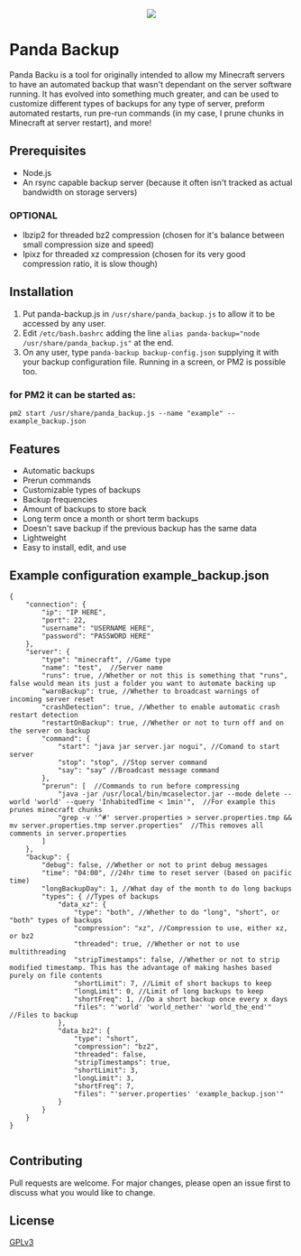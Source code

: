 <p align="center">
  <img src="https://sebastiancodes.online/github/pandabackup.png">
</p>

# Panda Backup

Panda Backu is a tool for originally intended to allow my Minecraft servers to have an automated backup that wasn't dependant on the server software running. It has evolved into something much greater, and can be used to customize different types of backups for any type of server, preform automated restarts, run pre-run commands (in my case, I prune chunks in Minecraft at server restart), and more!

## Prerequisites

- Node.js
- An rsync capable backup server (because it often isn't tracked as actual bandwidth on storage servers)
### OPTIONAL
- lbzip2 for threaded bz2 compression (chosen for it's balance between small compression size and speed)
- Ipixz for threaded xz compression (chosen for its very good compression ratio, it is slow though)

## Installation

1. Put panda-backup.js in `/usr/share/panda_backup.js` to allow it to be accessed by any user.
2. Edit `/etc/bash.bashrc` adding the line `alias panda-backup="node /usr/share/panda_backup.js"` at the end.
3. On any user, type `panda-backup backup-config.json` supplying it with your backup configuration file. Running in a screen, or PM2 is possible too. 

### for PM2 it can be started as:
`pm2 start /usr/share/panda_backup.js --name "example" -- example_backup.json`

## Features

- Automatic backups
- Prerun commands
- Customizable types of backups
- Backup frequencies
- Amount of backups to store back
- Long term once a month or short term backups
- Doesn't save backup if the previous backup has the same data
- Lightweight
- Easy to install, edit, and use

## Example configuration example_backup.json
```
{
	"connection": {
		"ip": "IP HERE",
		"port": 22,
		"username": "USERNAME HERE",
		"password": "PASSWORD HERE"
	},
	"server": {
		"type": "minecraft", //Game type
		"name": "test",  //Server name
		"runs": true, //Whether or not this is something that "runs", false would mean its just a folder you want to automate backing up
		"warnBackup": true, //Whether to broadcast warnings of incoming server reset
		"crashDetection": true, //Whether to enable automatic crash restart detection
		"restartOnBackup": true, //Whether or not to turn off and on the server on backup 
		"command": {
			"start": "java jar server.jar nogui", //Comand to start server
			"stop": "stop", //Stop server command
			"say": "say" //Broadcast message command
		},
		"prerun": [  //Commands to run before compressing 
			"java -jar /usr/local/bin/mcaselector.jar --mode delete --world 'world' --query 'InhabitedTime < 1min'",  //For example this prunes minecraft chunks
			"grep -v '^#' server.properties > server.properties.tmp && mv server.properties.tmp server.properties"  //This removes all comments in server.properties
		]
	},
	"backup": {
		"debug": false, //Whether or not to print debug messages
		"time": "04:00", //24hr time to reset server (based on pacific time)
		"longBackupDay": 1, //What day of the month to do long backups
		"types": { //Types of backups
			"data_xz": {
				"type": "both", //Whether to do "long", "short", or "both" types of backups 
				"compression": "xz", //Compression to use, either xz, or bz2
				"threaded": true, //Whether or not to use multithreading
				"stripTimestamps": false, //Whether or not to strip modified timestamp. This has the advantage of making hashes based purely on file contents
				"shortLimit": 7, //Limit of short backups to keep
				"longLimit": 0, //Limit of long backups to keep
				"shortFreq": 1, //Do a short backup once every x days 
				"files": "'world' 'world_nether' 'world_the_end'" //Files to backup 
			},
			"data_bz2": {
				"type": "short",
				"compression": "bz2",
				"threaded": false,
				"stripTimestamps": true,
				"shortLimit": 3,
				"longLimit": 3,
				"shortFreq": 7,
				"files": "'server.properties' 'example_backup.json'"
			}
		}
	}
}


```
## Contributing

Pull requests are welcome. For major changes, please open an issue first
to discuss what you would like to change.

## License

[GPLv3](https://choosealicense.com/licenses/gpl-3.0/)
